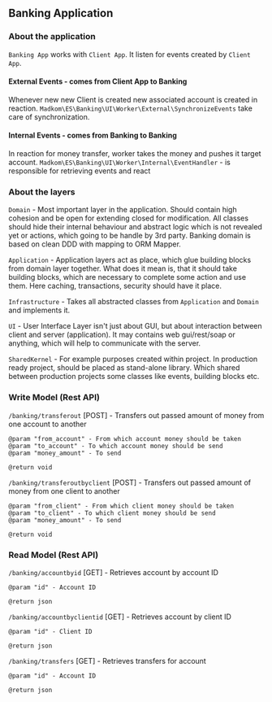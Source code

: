 ## Banking Application 

### About the application

`Banking App` works with `Client App`. 
It listen for events created by `Client App`. 

#### External Events - comes from Client App to Banking

Whenever new new Client is created new associated account is created in reaction.
`Madkom\ES\Banking\UI\Worker\External\SynchronizeEvents` take care of synchronization. 

#### Internal Events - comes from Banking to Banking

In reaction for money transfer, worker takes the money and pushes it target account.
`Madkom\ES\Banking\UI\Worker\Internal\EventHandler` - is responsible for retrieving events and react


### About the layers

`Domain` - Most important layer in the application. Should contain high cohesion and be open for extending closed for modification.
All classes should hide their internal behaviour and abstract logic which is not revealed yet or actions, which going to be handle by 3rd party.
 Banking domain is based on clean DDD with mapping to ORM Mapper. 
 
`Application` - Application layers act as place, which glue building blocks from domain layer together.
 What does it mean is, that it should take building blocks, which are necessary to complete some action and use them.
 Here caching, transactions, security should have it place. 

`Infrastructure` - Takes all abstracted classes from `Application` and `Domain` and implements it.

`UI` - User Interface Layer isn't just about GUI, but about interaction between client and server (application).
It may contains web gui/rest/soap or anything, which will help to communicate with the server.

`SharedKernel` - For example purposes created within project. 
In production ready project, should be placed as stand-alone library.
Which shared between production projects some classes like events, building blocks etc.


### Write Model (Rest API)

`/banking/transferout` [POST] - Transfers out passed amount of money from one account to another
    
    @param "from_account" - From which account money should be taken  
    @param "to_account" - To which account money should be send
    @param "money_amount" - To send
    
    @return void

`/banking/transferoutbyclient` [POST] - Transfers out passed amount of money from one client to another
    
    @param "from_client" - From which client money should be taken  
    @param "to_client" - To which client money should be send
    @param "money_amount" - To send
    
    @return void

    
### Read Model (Rest API)

`/banking/accountbyid` [GET] - Retrieves account by account ID

    @param "id" - Account ID
    
    @return json
    
`/banking/accountbyclientid` [GET] - Retrieves account by client ID

    @param "id" - Client ID
    
    @return json
    
`/banking/transfers` [GET] - Retrieves transfers for account

    @param "id" - Account ID
    
    @return json
    